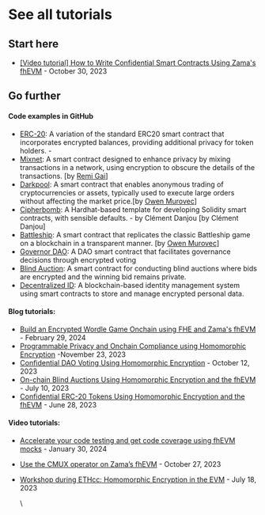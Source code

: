 # See all tutorials

## Start here

- [\[Video tutorial\] How to Write Confidential Smart Contracts Using Zama's fhEVM](https://www.zama.ai/post/video-tutorial-how-to-write-confidential-smart-contracts-using-zamas-fhevm) - October 30, 2023

## Go further&#x20;

#### Code examples in GitHub

- [ERC-20](https://github.com/zama-ai/fhevm/blob/main/examples/EncryptedERC20.sol): A variation of the standard ERC20 smart contract that incorporates encrypted balances, providing additional privacy for token holders. -&#x20;
- [Mixnet](https://github.com/anonymousGifter/mixnet-core): A smart contract designed to enhance privacy by mixing transactions in a network, using encryption to obscure the details of the transactions. \[by [Remi Gai](https://github.com/remi-gai)]
- [Darkpool](https://github.com/omurovec/fhe-darkpools): A smart contract that enables anonymous trading of cryptocurrencies or assets, typically used to execute large orders without affecting the market price.\[by [Owen Murovec](https://github.com/omurovec)]
- [Cipherbomb](https://github.com/immortal-tofu/cipherbomb): A Hardhat-based template for developing Solidity smart contracts, with sensible defaults. - by Clément Danjou \[by Clément Danjou]
- [Battleship](https://github.com/battleship-fhevm/battleship-hardhat): A smart contract that replicates the classic Battleship game on a blockchain in a transparent manner. \[by [Owen Murovec](https://github.com/omurovec)]
- [Governor DAO](https://github.com/zama-ai/fhevm/tree/main/examples/Governor): A DAO smart contract that facilitates governance decisions through encrypted voting
- [Blind Auction](https://github.com/zama-ai/fhevm/blob/main/examples/BlindAuction.sol): A smart contract for conducting blind auctions where bids are encrypted and the winning bid remains private.
- [Decentralized ID](https://github.com/zama-ai/fhevm/tree/main/examples/Identity): A blockchain-based identity management system using smart contracts to store and manage encrypted personal data.

#### Blog tutorials:

- [Build an Encrypted Wordle Game Onchain using FHE and Zama's fhEVM](https://www.zama.ai/post/build-an-encrypted-wordle-game-onchain-using-fhe-and-zama-fhevm) - February 29, 2024
- [Programmable Privacy and Onchain Compliance using Homomorphic Encryption](https://www.zama.ai/post/programmable-privacy-and-onchain-compliance-using-homomorphic-encryption) -November 23, 2023
- [Confidential DAO Voting Using Homomorphic Encryption](https://www.zama.ai/post/confidential-dao-voting-using-homomorphic-encryption) - October 12, 2023
- [On-chain Blind Auctions Using Homomorphic Encryption and the fhEVM](https://www.zama.ai/post/on-chain-blind-auctions-using-homomorphic-encryption) - July 10, 2023
- [Confidential ERC-20 Tokens Using Homomorphic Encryption and the fhEVM](https://www.zama.ai/post/confidential-erc-20-tokens-using-homomorphic-encryption) - June 28, 2023

#### Video tutorials:&#x20;

- [Accelerate your code testing and get code coverage using fhEVM mocks](https://www.zama.ai/post/video-tutorial-accelerate-your-code-testing-and-get-code-coverage-using-fhevm-mocks) - January 30, 2024
- [Use the CMUX operator on Zama’s fhEVM](https://www.youtube.com/watch?v=7icM0EOSvU0) - October 27, 2023
- [Workshop during ETHcc: Homomorphic Encryption in the EVM](https://www.youtube.com/watch?v=eivfVykPP8U) - July 18, 2023

  \
